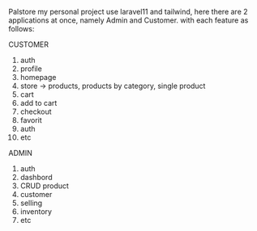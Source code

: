 Palstore my personal project use laravel11 and tailwind, 
here there are 2 applications at once, namely Admin and Customer.
with each feature as follows:

CUSTOMER
1. auth
2. profile
3. homepage
4. store -> products, products by category, single product
5. cart
6. add to cart
7. checkout
8. favorit
9. auth
10. etc

ADMIN
1. auth
2. dashbord
3. CRUD product
4. customer
5. selling
6. inventory
7. etc

